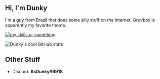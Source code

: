 ## Hi, I'm Dunky
I'm a guy from Brazil that does some silly stuff on the internet.
Gruvbox is apparently my favorite theme.

[![my skills or something](https://skillicons.dev/icons?i=ts,js,deno,cs,dotnet,vscode,godot&perline=3)](https://skillicons.dev)

![Dunky's cool GitHub stats](https://github-readme-stats.vercel.app/api?username=itsDunky&show_icons=true&theme=gruvbox)

## Other Stuff
- Discord: **ItsDunky#6918**

